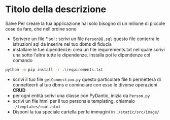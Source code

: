 # Titolo della descrizione
Salve
Per creare la tua applicazione hai solo bisogno di un milione di piccole cose da fare, che nell'ordine sono

* Scrivere un file *.sql : scrivi un file `PersonDB.sql` questo file conterrà le istruzioni sql da inserire nel tuo dbms di fiducia
* installare le tue dipendenze: crea un file requirements.txt nel quale scrivi una sotto l'altra tutte le dipendenze. Installa poi le dipendenze col comando
```bash
python -m pip install -r .\requirements.txt
```
* scrivi il tuo file `getConnection.py` questo particolare file ti permetterà di connetteerti al tuo dbms e cominciare con esso le diverse operazioni **CRUD**
* per ogni entità scrivi una classe con PyDantic, inizia da `Person.py`
* scrivi un file html per il tuo personale templating, chiamalo `./templates/root.html`
* Disponi la tua speciale cartella per le immagini in `./static/src/image/`